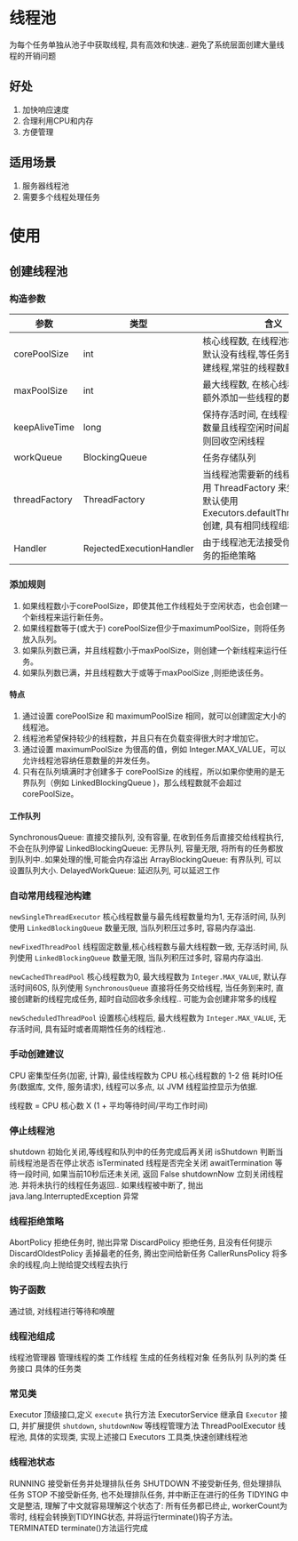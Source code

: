 # 线程池
为每个任务单独从池子中获取线程, 具有高效和快速..
避免了系统层面创建大量线程的开销问题

## 好处
1. 加快响应速度
2. 合理利用CPU和内存
3. 方便管理

## 适用场景
1. 服务器线程池
2. 需要多个线程处理任务

# 使用
## 创建线程池
### 构造参数
| 参数            | 类型                       | 含义                                                                                              |
|---------------|--------------------------|-------------------------------------------------------------------------------------------------|
 | corePoolSize  | int                      | 核心线程数, 在线程池初始化完成后,默认没有线程,等任务到来后,再去创建线程,常驻的线程数量                                                  |
| maxPoolSize   | int                      | 最大线程数, 在核心线程数基础上, 额外添加一些线程的数量上线                                                                 |
| keepAliveTime | long                     | 保持存活时间, 在线程多余核心线程数量且线程空闲时间超过存活时间, 则回收空闲线程                                                       |
| workQueue     | BlockingQueue            | 任务存储队列                                                                                          |
| threadFactory | ThreadFactory            | 当线程池需要新的线程的时候, 会使用 ThreadFactory 来生成新的线程. 默认使用 Executors.defaultThreadFactory() 创建, 具有相同线程组和优先级 |
| Handler       | RejectedExecutionHandler | 由于线程池无法接受你所提交的任务的拒绝策略                                                                           |

### 添加规则
1. 如果线程数小于corePoolSize，即使其他工作线程处于空闲状态，也会创建一个新线程来运行新任务。
2. 如果线程数等于(或大于) corePoolSize但少于maximumPoolSize，则将任务放入队列。
3. 如果队列数已满，并且线程数小于maxPoolSize，则创建一个新线程来运行任务。
4. 如果队列数已满，并且线程数大于或等于maxPoolSize ,则拒绝该任务。

#### 特点
1. 通过设置 corePoolSize 和 maximumPoolSize 相同，就可以创建固定大小的线程池。
2. 线程池希望保持较少的线程数，并且只有在负载变得很大时才增加它。
3. 通过设置 maximumPoolSize 为很高的值，例如 Integer.MAX_VALUE，可以允许线程池容纳任意数量的并发任务。
4. 只有在队列填满时才创建多于 corePoolSize 的线程，所以如果你使用的是无界队列（例如 LinkedBlockingQueue )，那么线程数就不会超过 corePoolSize。

#### 工作队列
SynchronousQueue: 直接交接队列, 没有容量, 在收到任务后直接交给线程执行,不会在队列停留
LinkedBlockingQueue: 无界队列, 容量无限, 将所有的任务都放到队列中..如果处理的慢,可能会内存溢出
ArrayBlockingQueue: 有界队列, 可以设置队列大小.
DelayedWorkQueue: 延迟队列, 可以延迟工作

### 自动常用线程池构建
`newSingleThreadExecutor`
核心线程数量与最先线程数量均为1, 无存活时间, 队列使用 `LinkedBlockingQueue` 数量无限, 当队列积压过多时, 容易内存溢出.

`newFixedThreadPool`
线程固定数量,核心线程数与最大线程数一致, 无存活时间, 队列使用 `LinkedBlockingQueue` 数量无限, 当队列积压过多时, 容易内存溢出.

`newCachedThreadPool`
核心线程数为0, 最大线程数为 `Integer.MAX_VALUE`, 默认存活时间60S, 队列使用 `SynchronousQueue` 直接将任务交给线程, 当任务到来时, 直接创建新的线程完成任务, 超时自动回收多余线程.. 可能为会创建非常多的线程

`newScheduledThreadPool`
设置核心线程后, 最大线程数为 `Integer.MAX_VALUE`, 无存活时间, 具有延时或者周期性任务的线程池.. 

### 手动创建建议
CPU 密集型任务(加密, 计算), 最佳线程数为 CPU 核心线程数的 1-2 倍
耗时IO任务(数据库, 文件, 服务请求), 线程可以多点, 以 JVM 线程监控显示为依据.

线程数 = CPU 核心数 X (1 + 平均等待时间/平均工作时间)

### 停止线程池
shutdown 初始化关闭,等线程和队列中的任务完成后再关闭
isShutdown 判断当前线程池是否在停止状态
isTerminated 线程是否完全关闭
awaitTermination 等待一段时间, 如果当前10秒后还未关闭, 返回 False
shutdownNow 立刻关闭线程池. 并将未执行的线程任务返回.. 如果线程被中断了, 抛出 java.lang.InterruptedException 异常

### 线程拒绝策略
AbortPolicy   拒绝任务时, 抛出异常
DiscardPolicy 拒绝任务, 且没有任何提示
DiscardOldestPolicy 丢掉最老的任务, 腾出空间给新任务
CallerRunsPolicy 将多余的线程,向上抛给提交线程去执行 

### 钩子函数
通过锁, 对线程进行等待和唤醒

### 线程池组成
线程池管理器  管理线程的类
工作线程      生成的任务线程对象
任务队列    队列的类
任务接口    具体的任务类

### 常见类
Executor  顶级接口,定义 `execute` 执行方法
ExecutorService  继承自 `Executor` 接口, 并扩展提供 `shutdown`, `shutdownNow` 等线程管理方法
ThreadPoolExecutor  线程池, 具体的实现类, 实现上述接口
Executors  工具类,快速创建线程池

### 线程池状态
RUNNING      接受新任务并处理排队任务
SHUTDOWN     不接受新任务, 但处理排队任务
STOP         不接受新任务, 也不处理排队任务, 并中断正在进行的任务
TIDYING      中文是整洁, 理解了中文就容易理解这个状态了: 所有任务都已终止, workerCount为零时, 线程会转换到TIDYING状态, 并将运行terminate()钩子方法。
TERMINATED   terminate()方法运行完成

